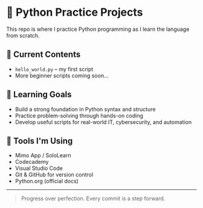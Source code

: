 # 🐍 Python Practice Projects

This repo is where I practice Python programming as I learn the language from scratch.

## 🧱 Current Contents
- `hello_world.py` – my first script
- More beginner scripts coming soon...

## 🧠 Learning Goals
- Build a strong foundation in Python syntax and structure
- Practice problem-solving through hands-on coding
- Develop useful scripts for real-world IT, cybersecurity, and automation

## 🔧 Tools I'm Using
- Mimo App / SoloLearn
- Codecademy
- Visual Studio Code
- Git & GitHub for version control
- Python.org (official docs)

---

> Progress over perfection. Every commit is a step forward.

